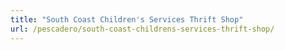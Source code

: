 ```yaml
---
title: "South Coast Children's Services Thrift Shop"
url: /pescadero/south-coast-childrens-services-thrift-shop/
---
```

